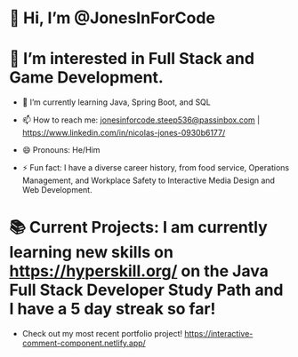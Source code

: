 # 👋 Hi, I’m @JonesInForCode
# 👀 I’m interested in Full Stack and Game Development.
- 🌱 I’m currently learning Java, Spring Boot, and SQL

- 📫 How to reach me: jonesinforcode.steep536@passinbox.com | https://www.linkedin.com/in/nicolas-jones-0930b6177/
- 😄 Pronouns: He/Him
- ⚡ Fun fact: I have a diverse career history, from food service, Operations Management, and Workplace Safety to Interactive Media Design and Web Development.
# 📚 Current Projects: I am currently learning new skills on https://hyperskill.org/ on the Java Full Stack Developer Study Path and I have a 5 day streak so far!
- Check out my most recent portfolio project! https://interactive-comment-component.netlify.app/

<!---
JonesInForCode/JonesInForCode is a ✨ special ✨ repository because its `README.md` (this file) appears on your GitHub profile.
You can click the Preview link to take a look at your changes.
--->
